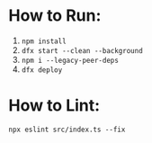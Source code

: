# How to Run:
1. `npm install`
2. `dfx start --clean --background`
3. `npm i --legacy-peer-deps`
4. `dfx deploy`

# How to Lint:
`npx eslint src/index.ts --fix`
